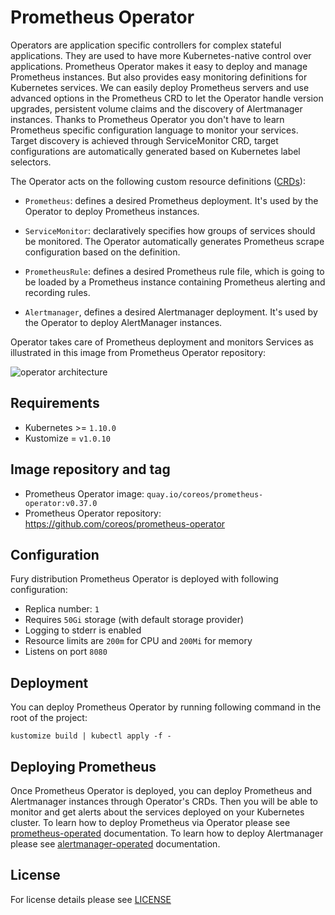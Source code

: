 # Prometheus Operator

Operators are application specific controllers for complex stateful
applications. They are used to have more Kubernetes-native control over
applications. Prometheus Operator makes it easy to deploy and manage Prometheus
instances. But also provides easy monitoring definitions for Kubernetes
services. We can easily deploy Prometheus servers and use advanced options in
the Prometheus CRD to let the Operator handle version upgrades, persistent
volume claims and the discovery of Alertmanager instances. Thanks to Prometheus
Operator you don't have to learn Prometheus specific configuration language to
monitor your services. Target discovery is achieved through ServiceMonitor CRD,
target configurations are automatically generated based on Kubernetes label
selectors.

The Operator acts on the following custom resource definitions
([CRDs](https://kubernetes.io/docs/concepts/extend-kubernetes/api-extension/custom-resources/)):

- `Prometheus`: defines a desired Prometheus deployment. It's used by the
  Operator to deploy Prometheus instances.

- `ServiceMonitor`: declaratively specifies how groups of services should be
  monitored. The Operator automatically generates Prometheus scrape
  configuration based on the definition.

- `PrometheusRule`: defines a desired Prometheus rule file, which is going to be
  loaded by a Prometheus instance containing Prometheus alerting and recording
  rules.

- `Alertmanager`, defines a desired Alertmanager deployment. It's used by the
  Operator to deploy AlertManager instances.

Operator takes care of Prometheus deployment and monitors Services as
illustrated in this image from Prometheus Operator repository:

![operator
architecture](https://coreos.com/sites/default/files/inline-images/p1.png)


## Requirements

- Kubernetes >= `1.10.0`
- Kustomize = `v1.0.10`


## Image repository and tag

* Prometheus Operator image: `quay.io/coreos/prometheus-operator:v0.37.0`
* Prometheus Operator repository: <https://github.com/coreos/prometheus-operator>


## Configuration

Fury distribution Prometheus Operator is deployed with following configuration:
- Replica number: `1`
- Requires `50Gi` storage (with default storage provider)
- Logging to stderr is enabled
- Resource limits are `200m` for CPU and `200Mi` for memory
- Listens on port `8080`


## Deployment

You can deploy Prometheus Operator by running following command in the root of
the project:

```shell
kustomize build | kubectl apply -f -
```


## Deploying Prometheus

Once Prometheus Operator is deployed, you can deploy Prometheus and Alertmanager
instances through Operator's CRDs. Then you will be able to monitor and get
alerts about the services deployed on your Kubernetes cluster. To learn how to
deploy Prometheus via Operator please see
[prometheus-operated](../prometheus-operated) documentation. To learn how to
deploy Alertmanager please see [alertmanager-operated](../alertmanager-operated)
documentation.


## License

For license details please see [LICENSE](https://sighup.io/fury/license)
